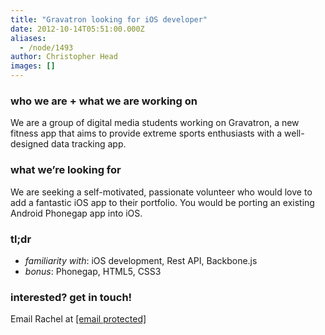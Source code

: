 ```yaml
---
title: "Gravatron looking for iOS developer"
date: 2012-10-14T05:51:00.000Z
aliases:
  - /node/1493
author: Christopher Head
images: []
---
```


<div class="field field-name-body field-type-text-with-summary field-label-hidden"><div class="field-items"><div class="field-item even"><h3>who we are + what we are working on</h3>
<p>We are a group of digital media students working on Gravatron, a new fitness app that aims to provide extreme sports enthusiasts with a well-designed data tracking app.</p>
<h3>what we&#x2019;re looking for</h3>
<p>We are seeking a self-motivated, passionate volunteer who would love to add a fantastic iOS app to their portfolio. You would be porting an existing Android Phonegap app into iOS.</p>
<h3>tl;dr</h3>
<ul>
<li><i>familiarity with</i>: iOS development, Rest API, Backbone.js</li>
<li><i>bonus</i>: Phonegap, HTML5, CSS3</li>
</ul>
<h3>interested? get in touch!</h3>
<p>Email Rachel at <a href="/cdn-cgi/l/email-protection#95e7f4f6fdf0f9cae1f0fad5f2fbe2f6bbf6f4"><span class="__cf_email__" data-cfemail="225043414a474e7d56474d62454c55410c4143">[email&#xA0;protected]</span></a></p>
</div></div></div>    <footer>
          </footer>
